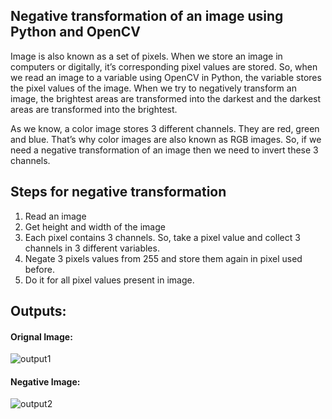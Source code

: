 ## Negative transformation of an image using Python and OpenCV
Image is also known as a set of pixels. When we store an image in computers or digitally, it’s corresponding pixel values are stored. So, when we read an image to a variable using OpenCV in Python, the variable stores the pixel values of the image. When we try to negatively transform an image, the brightest areas are transformed into the darkest and the darkest areas are transformed into the brightest.

As we know, a color image stores 3 different channels. They are red, green and blue. That’s why color images are also known as RGB images. So, if we need a negative transformation of an image then we need to invert these 3 channels.

## Steps for negative transformation

1. Read an image
2. Get height and width of the image
3. Each pixel contains 3 channels. So, take a pixel value and collect 3 channels in 3 different variables.
4. Negate 3 pixels values from 255 and store them again in pixel used before.
5. Do it for all pixel values present in image.

## Outputs:
#### Orignal Image:
![output1](https://user-images.githubusercontent.com/72355871/105163495-d77a2f00-5ac8-11eb-8050-d72c78b30009.JPG)
#### Negative Image:
![output2](https://user-images.githubusercontent.com/72355871/105163494-d5b06b80-5ac8-11eb-8e40-984ae7c3a10b.JPG)
